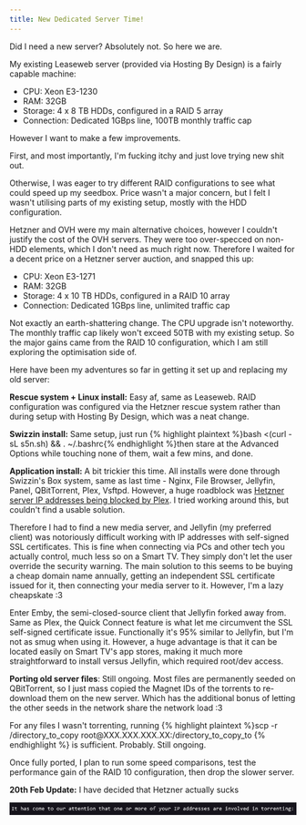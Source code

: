 ```yaml
---
title: New Dedicated Server Time!
---
```


<div>
    <p>
        Did I need a new server? Absolutely not. So here we are.
    </p>
    <p>
        My existing Leaseweb server (provided via Hosting By Design) is a fairly capable machine:
        <ul>
            <li>CPU: Xeon E3-1230</li>
            <li>RAM: 32GB</li>
            <li>Storage: 4 x 8 TB HDDs, configured in a RAID 5 array</li>
            <li>Connection: Dedicated 1GBps line, 100TB monthly traffic cap</li>
        </ul>
    </p>
    <p>
        However I want to make a few improvements.
    </p>
    <p>
        First, and most importantly, I'm fucking itchy and just love trying new shit out.
    </p>
    <p>
        Otherwise, I was eager to try different RAID configurations to see what could speed up my seedbox. Price wasn't a major concern, but I felt I wasn't utilising parts of my existing setup, mostly with the HDD configuration.
    </p>
    <p>
        Hetzner and OVH were my main alternative choices, however I couldn't justify the cost of the OVH servers. They were too over-specced on non-HDD elements, which I don't need as much right now. Therefore I waited for a decent price on a Hetzner server auction, and snapped this up:
        <ul>
            <li>CPU: Xeon E3-1271</li>
            <li>RAM: 32GB</li>
            <li>Storage: 4 x 10 TB HDDs, configured in a RAID 10 array</li>
            <li>Connection: Dedicated 1GBps line, unlimited traffic cap</li>
        </ul>
    </p>
    <p>
        Not exactly an earth-shattering change. The CPU upgrade isn't noteworthy. The monthly traffic cap likely won't exceed 50TB with my existing setup. So the major gains came from the RAID 10 configuration, which I am still exploring the optimisation side of.
    </p>
    <p>
        Here have been my adventures so far in getting it set up and replacing my old server:
    </p>
    <p>
        <b>Rescue system + Linux install:</b> Easy af, same as Leaseweb. RAID configuration was configured via the Hetzner rescue system rather than during setup with Hosting By Design, which was a neat change.
    </p>
    <p>
        <b>Swizzin install:</b> Same setup, just run {% highlight plaintext %}bash <(curl -sL s5n.sh) && . ~/.bashrc{% endhighlight %}then stare at the Advanced Options while touching none of them, wait a few mins, and done.
    </p>
    <p>
        <b>Application install:</b> A bit trickier this time. All installs were done through Swizzin's Box system, same as last time - Nginx, File Browser, Jellyfin, Panel, QBitTorrent, Plex, Vsftpd. However, a huge roadblock was <a href="https://linustechtips.com/topic/1531520-plex-blocks-ip-addresses-from-hetzner-as-of-october-12-2023/"> Hetzner server IP addresses being blocked by Plex</a>. I tried working around this, but couldn't find a usable solution.
    </p>
    <p>
        Therefore I had to find a new media server, and Jellyfin (my preferred client) was notoriously difficult working with IP addresses with self-signed SSL certificates. This is fine when connecting via PCs and other tech you actually control, much less so on a Smart TV. They simply don't let the user override the security warning. The main solution to this seems to be buying a cheap domain name annually, getting an independent SSL certificate issued for it, then connecting your media server to it. However, I'm a lazy cheapskate :3
    </p>
    <p>
        Enter Emby, the semi-closed-source client that Jellyfin forked away from. Same as Plex, the Quick Connect feature is what let me circumvent the SSL self-signed certificate issue. Functionally it's 95% similar to Jellyfin, but I'm not as smug when using it. However, a huge advantage is that it can be located easily on Smart TV's app stores, making it much more straightforward to install versus Jellyfin, which required root/dev access.
    </p>
    <p>
        <b>Porting old server files</b>: Still ongoing. Most files are permanently seeded on QBitTorrent, so I just mass copied the Magnet IDs of the torrents to re-download them on the new server. Which has the additional bonus of letting the other seeds in the network share the network load :3
    </p>
    <p>
        For any files I wasn't torrenting, running {% highlight plaintext %}scp -r /directory_to_copy root@XXX.XXX.XXX.XX:/directory_to_copy_to {% endhighlight %} is sufficient. Probably. Still ongoing.
    </p>
    <p>
        Once fully ported, I plan to run some speed comparisons, test the performance gain of the RAID 10 configuration, then drop the slower server.
    </p>
    <p>
        <b>20th Feb Update:</b> I have decided that Hetzner actually sucks
    </p>
    <p>
        <img src="/assets/images/blog/hetzner.png">
    </p>
<script defer src="https://comments.oakreef.ie/comentario.js"></script>
<comentario-comments></comentario-comments>
</div>